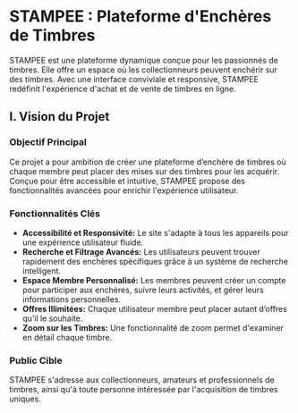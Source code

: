 # STAMPEE : Plateforme d'Enchères de Timbres

STAMPEE est une plateforme dynamique conçue pour les passionnés de timbres. Elle offre un espace où les collectionneurs peuvent enchérir sur des timbres. Avec une interface conviviale et responsive, STAMPEE redéfinit l'expérience d'achat et de vente de timbres en ligne.

## I. Vision du Projet

### Objectif Principal

Ce projet a pour ambition de créer une plateforme d’enchère de timbres où chaque membre peut placer des mises sur des timbres pour les acquérir. Conçue pour être accessible et intuitive, STAMPEE propose des fonctionnalités avancées pour enrichir l'expérience utilisateur.

### Fonctionnalités Clés

- **Accessibilité et Responsivité:** Le site s'adapte à tous les appareils pour une expérience utilisateur fluide.
- **Recherche et Filtrage Avancés:** Les utilisateurs peuvent trouver rapidement des enchères spécifiques grâce à un système de recherche intelligent.
- **Espace Membre Personnalisé:** Les membres peuvent créer un compte pour participer aux enchères, suivre leurs activités, et gérer leurs informations personnelles.
- **Offres Illimitées:** Chaque utilisateur membre peut placer autant d’offres qu’il le souhaite.
- **Zoom sur les Timbres:** Une fonctionnalité de zoom permet d'examiner en détail chaque timbre.

### Public Cible

STAMPEE s'adresse aux collectionneurs, amateurs et professionnels de timbres, ainsi qu'à toute personne intéressée par l'acquisition de timbres uniques.
